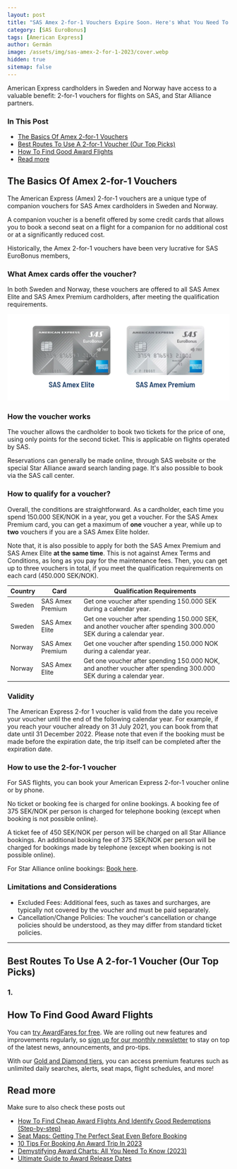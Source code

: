 ```yaml
---
layout: post
title: "SAS Amex 2-for-1 Vouchers Expire Soon. Here's What You Need To Know."
category: [SAS EuroBonus]
tags: [American Express]
author: Germán
image: /assets/img/sas-amex-2-for-1-2023/cover.webp
hidden: true
sitemap: false
---
```


American Express cardholders in Sweden and Norway have access to a valuable benefit: 2-for-1 vouchers for flights on SAS, and Star Alliance partners.

### In This Post

- [The Basics Of Amex 2-for-1 Vouchers](#the-basics-of-amex-2-for-1-vouchers)
- [Best Routes To Use A 2-for-1 Voucher (Our Top Picks)](#best-routes-to-use-a-2-for-1-voucher-our-top-picks)
- [How To Find Good Award Flights](#how-to-find-good-award-flights)
- [Read more](#read-more)

## The Basics Of Amex 2-for-1 Vouchers

The American Express (Amex) 2-for-1 vouchers are a unique type of companion vouchers for SAS Amex cardholders in Sweden and Norway.

A companion voucher is a benefit offered by some credit cards that allows you to book a second seat on a flight for a companion for no additional cost or at a significantly reduced cost.

Historically, the Amex 2-for-1 vouchers have been very lucrative for SAS EuroBonus members,

### What Amex cards offer the voucher?

In both Sweden and Norway, these vouchers are offered to all SAS Amex Elite and SAS Amex Premium cardholders, after meeting the qualification requirements.

<img src="../assets/img/sas-amex-2-for-1-2023/cards.webp" alt="The SAS American Express Elite and Premium cards offer 2-for-1 vouchers." class="noborder"/>

### How the voucher works

The voucher allows the cardholder to book two tickets for the price of one, using only points for the second ticket. This is applicable on flights operated by SAS.

Reservations can generally be made online, through SAS website or the special Star Alliance award search landing page. It's also possible to book via the SAS call center.

### How to qualify for a voucher?

Overall, the conditions are straightforward. As a cardholder, each time you spend 150.000 SEK/NOK in a year, you get a voucher. For the SAS Amex Premium card, you can get a maximum of **one** voucher a year, while up to **two** vouchers if you are a SAS Amex Elite holder.

Note that, it is also possible to apply for both the SAS Amex Premium and SAS Amex Elite **at the same time**. This is not against Amex Terms and Conditions, as long as you pay for the maintenance fees. Then, you can get up to three vouchers in total, if you meet the qualification requirements on each card (450.000 SEK/NOK).

| Country | Card | Qualification Requirements |
|---------|---------------------------------------|----------------------------|
| Sweden  | SAS Amex Premium                       | Get one voucher after spending 150.000 SEK during a calendar year. |
| Sweden  | SAS Amex Elite                         | Get one voucher after spending 150.000 SEK, and another voucher after spending 300.000 SEK during a calendar year.  |
| Norway  | SAS Amex Premium                       | Get one voucher after spending 150.000 NOK during a calendar year. |
| Norway  | SAS Amex Elite                         | Get one voucher after spending 150.000 NOK, and another voucher after spending 300.000 SEK during a calendar year. |

### Validity

The American Express 2-for 1 voucher is valid from the date you receive your voucher until the end of the following calendar year. For example, if you reach your voucher already on 31 July 2021, you can book from that date until 31 December 2022. Please note that even if the booking must be made before the expiration date, the trip itself can be completed after the expiration date.

### How to use the 2-for-1 voucher

For SAS flights, you can book your American Express 2-for-1 voucher online or by phone.

No ticket or booking fee is charged for online bookings. A booking fee of 375 SEK/NOK per person is charged for telephone booking (except when booking is not possible online).

A ticket fee of 450 SEK/NOK per person will be charged on all Star Alliance bookings. An additional booking fee of 375 SEK/NOK per person will be charged for bookings made by telephone (except when booking is not possible online).

For Star Alliance online bookings: [Book here](https://www.flysas.com/en/eurobonus/star-alliance-award-trips/).

### Limitations and Considerations

* Excluded Fees: Additional fees, such as taxes and surcharges, are typically not covered by the voucher and must be paid separately.
* Cancellation/Change Policies: The voucher's cancellation or change policies should be understood, as they may differ from standard ticket policies.

----

## Best Routes To Use A 2-for-1 Voucher (Our Top Picks)

### 1. 

## How To Find Good Award Flights

You can [try AwardFares for free](https://awardfares.com/). We are rolling out new features and improvements regularly, so [sign up for our monthly newsletter](https://awardfares.com/newsletter) to stay on top of the latest news, announcements, and pro-tips.

With our [Gold and Diamond tiers](https://awardfares.com/pricing), you can access premium features such as unlimited daily searches, alerts, seat maps, flight schedules, and more!

## Read more

Make sure to also check these posts out

- [How To Find Cheap Award Flights And Identify Good Redemptions (Step-by-step)](https://blog.awardfares.com/how-to-find-cheap-award-flights/)
- [Seat Maps: Getting The Perfect Seat Even Before Booking](https://blog.awardfares.com/seatmaps-guide/)
- [10 Tips For Booking An Award Trip In 2023](https://blog.awardfares.com/award-trip-tips/)
- [Demystifying Award Charts: All You Need To Know (2023)](https://blog.awardfares.com/demystifying-award-charts/)
- [Ultimate Guide to Award Release Dates](https://blog.awardfares.com/ultimate-guide-to-award-release-dates)